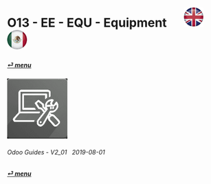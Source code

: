 # O13 - EE - EQU - Equipment &nbsp;&nbsp;&nbsp;&nbsp; [![en-uk](/doc/img/en-uk_flag_button_small.png)](/en-uk/o13/ee/equ/en-uk-o13-ee-equ-equipment-guides.md) [ ![es-mx](/doc/img/es-mx_flag_button_small.png)](/es-mx/o13/ee/equ/es-mx-o13-ee-equ-equipment-guides.md)
#### [_&#x23CE; menu_](/en-uk/o13/ee/en-uk-o13-ee-guides-menu.md "Back to EE menu")  
### ![equ](/doc/img/equipment.png)
	
###### Odoo Guides - V2_01 &nbsp; 2019-08-01  
**[_&#x23CE; menu_](/en-uk/o13/ee/en-uk-o13-ee-guides-menu.md)**  


